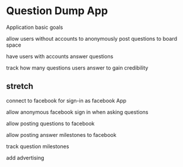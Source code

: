 # Question Dump App

Application basic goals

allow users without accounts to anonymously post questions to board
space

have users with accounts answer questions

track how many questions users answer to gain credibility



## stretch

connect to facebook for sign-in as facebook App

allow anonymous facebook sign in when asking questions

allow posting questions to facebook

allow posting answer milestones to facebook

track question milestones

add advertising
